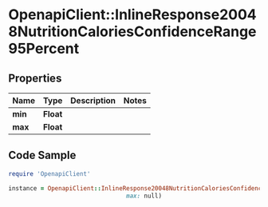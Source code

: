 # OpenapiClient::InlineResponse20048NutritionCaloriesConfidenceRange95Percent

## Properties

Name | Type | Description | Notes
------------ | ------------- | ------------- | -------------
**min** | **Float** |  | 
**max** | **Float** |  | 

## Code Sample

```ruby
require 'OpenapiClient'

instance = OpenapiClient::InlineResponse20048NutritionCaloriesConfidenceRange95Percent.new(min: null,
                                 max: null)
```



